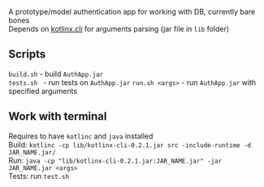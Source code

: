 A prototype/model authentication app for working with DB, currently bare bones  
Depends on [kotlinx.cli](https://github.com/kotlin/kotlinx.cli) for arguments parsing (jar file in `lib` folder)

Scripts
---
`build.sh` - build `AuthApp.jar`  
`tests.sh ` - run tests on `AuthApp.jar`
`run.sh <args>` - run `AuthApp.jar` with specified arguments

Work with terminal
---
Requires to have `kotlinc` and `java` installed  
Build: `kotlinc -cp lib/kotlinx-cli-0.2.1.jar src -include-runtime -d JAR_NAME.jar/`  
Run: `java -cp "lib/kotlinx-cli-0.2.1.jar:JAR_NAME.jar" -jar JAR_NAME.jar <args>`  
Tests: run `test.sh`

